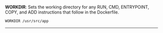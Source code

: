 **WORKDIR**: Sets the working directory for any RUN, CMD, ENTRYPOINT, COPY, and ADD instructions that follow in the Dockerfile.
```bash
WORKDIR /usr/src/app
``` 
---